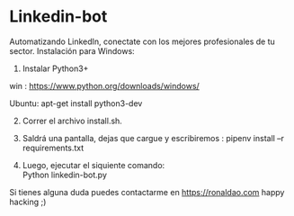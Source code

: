 # Linkedin-bot
Automatizando LinkedIn, conectate con los mejores profesionales de tu sector.
Instalación para Windows:

1. Instalar Python3+

  win : https://www.python.org/downloads/windows/

  Ubuntu: apt-get install python3-dev 

2. Correr el archivo install.sh.

3. Saldrá una pantalla, dejas que cargue y escribiremos :
  pipenv install –r requirements.txt 

4. Luego, ejecutar el siquiente comando:  
  Python linkedin-bot.py

Si tienes alguna duda puedes contactarme en https://ronaldao.com
happy hacking ;)
